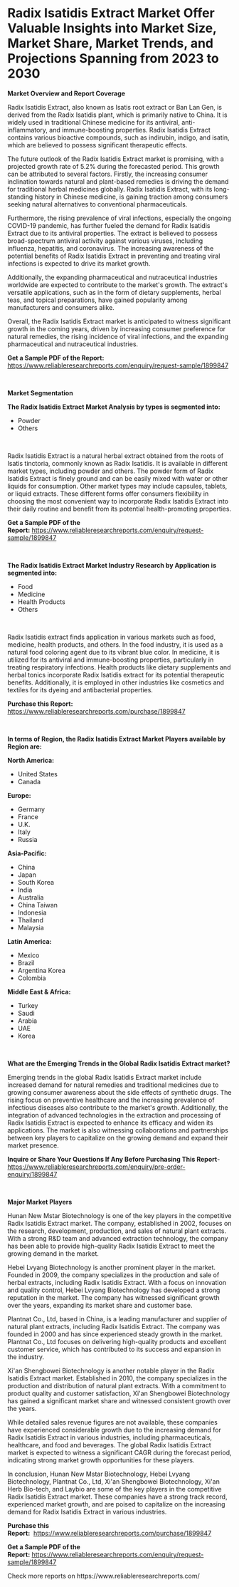 <p><h1>Radix Isatidis Extract Market Offer Valuable Insights into Market Size, Market Share, Market Trends, and Projections Spanning from 2023 to 2030</h1></p><p><strong>Market Overview and Report Coverage</strong></p>
<p><p>Radix Isatidis Extract, also known as Isatis root extract or Ban Lan Gen, is derived from the Radix Isatidis plant, which is primarily native to China. It is widely used in traditional Chinese medicine for its antiviral, anti-inflammatory, and immune-boosting properties. Radix Isatidis Extract contains various bioactive compounds, such as indirubin, indigo, and isatin, which are believed to possess significant therapeutic effects.</p><p>The future outlook of the Radix Isatidis Extract market is promising, with a projected growth rate of 5.2% during the forecasted period. This growth can be attributed to several factors. Firstly, the increasing consumer inclination towards natural and plant-based remedies is driving the demand for traditional herbal medicines globally. Radix Isatidis Extract, with its long-standing history in Chinese medicine, is gaining traction among consumers seeking natural alternatives to conventional pharmaceuticals.</p><p>Furthermore, the rising prevalence of viral infections, especially the ongoing COVID-19 pandemic, has further fueled the demand for Radix Isatidis Extract due to its antiviral properties. The extract is believed to possess broad-spectrum antiviral activity against various viruses, including influenza, hepatitis, and coronavirus. The increasing awareness of the potential benefits of Radix Isatidis Extract in preventing and treating viral infections is expected to drive its market growth.</p><p>Additionally, the expanding pharmaceutical and nutraceutical industries worldwide are expected to contribute to the market's growth. The extract's versatile applications, such as in the form of dietary supplements, herbal teas, and topical preparations, have gained popularity among manufacturers and consumers alike.</p><p>Overall, the Radix Isatidis Extract market is anticipated to witness significant growth in the coming years, driven by increasing consumer preference for natural remedies, the rising incidence of viral infections, and the expanding pharmaceutical and nutraceutical industries.</p></p>
<p><strong>Get a Sample PDF of the Report:</strong> <a href="https://www.reliableresearchreports.com/enquiry/request-sample/1899847">https://www.reliableresearchreports.com/enquiry/request-sample/1899847</a></p>
<p>&nbsp;</p>
<p><strong>Market Segmentation</strong></p>
<p><strong>The Radix Isatidis Extract Market Analysis by types is segmented into:</strong></p>
<p><ul><li>Powder</li><li>Others</li></ul></p>
<p>&nbsp;</p>
<p><p>Radix Isatidis Extract is a natural herbal extract obtained from the roots of Isatis tinctoria, commonly known as Radix Isatidis. It is available in different market types, including powder and others. The powder form of Radix Isatidis Extract is finely ground and can be easily mixed with water or other liquids for consumption. Other market types may include capsules, tablets, or liquid extracts. These different forms offer consumers flexibility in choosing the most convenient way to incorporate Radix Isatidis Extract into their daily routine and benefit from its potential health-promoting properties.</p></p>
<p><strong>Get a Sample PDF of the Report:</strong>&nbsp;<a href="https://www.reliableresearchreports.com/enquiry/request-sample/1899847">https://www.reliableresearchreports.com/enquiry/request-sample/1899847</a></p>
<p>&nbsp;</p>
<p><strong>The Radix Isatidis Extract Market Industry Research by Application is segmented into:</strong></p>
<p><ul><li>Food</li><li>Medicine</li><li>Health Products</li><li>Others</li></ul></p>
<p>&nbsp;</p>
<p><p>Radix Isatidis extract finds application in various markets such as food, medicine, health products, and others. In the food industry, it is used as a natural food coloring agent due to its vibrant blue color. In medicine, it is utilized for its antiviral and immune-boosting properties, particularly in treating respiratory infections. Health products like dietary supplements and herbal tonics incorporate Radix Isatidis extract for its potential therapeutic benefits. Additionally, it is employed in other industries like cosmetics and textiles for its dyeing and antibacterial properties.</p></p>
<p><strong>Purchase this Report:</strong>&nbsp; <a href="https://www.reliableresearchreports.com/purchase/1899847">https://www.reliableresearchreports.com/purchase/1899847</a></p>
<p>&nbsp;</p>
<p><strong>In terms of Region, the Radix Isatidis Extract Market Players available by Region are:</strong></p>
<p>
    <p> <strong> North America: </strong>
        <ul>
            <li>United States</li>
            <li>Canada</li>
        </ul>
        </p> 
    <p> <strong> Europe: </strong>
        <ul>
            <li>Germany</li>
            <li>France</li>
            <li>U.K.</li>
            <li>Italy</li>
            <li>Russia</li>
        </ul>
        </p> 
    <p> <strong> Asia-Pacific: </strong>
        <ul>
            <li>China</li>
            <li>Japan</li>
            <li>South Korea</li>
            <li>India</li>
            <li>Australia</li>
            <li>China Taiwan</li>
            <li>Indonesia</li>
            <li>Thailand</li>
            <li>Malaysia</li>
        </ul>
        </p> 
    <p> <strong> Latin America: </strong>
        <ul>
            <li>Mexico</li>
            <li>Brazil</li>
            <li>Argentina Korea</li>
            <li>Colombia</li>
        </ul>
        </p> 
    <p> <strong> Middle East & Africa: </strong>
        <ul>
            <li>Turkey</li>
            <li>Saudi</li>
            <li>Arabia</li>
            <li>UAE</li>
            <li>Korea</li>
        </ul>
    </p>
    </p>
<p>&nbsp;</p>
<p><strong>What are the Emerging Trends in the Global Radix Isatidis Extract market?</strong></p>
<p><p>Emerging trends in the global Radix Isatidis Extract market include increased demand for natural remedies and traditional medicines due to growing consumer awareness about the side effects of synthetic drugs. The rising focus on preventive healthcare and the increasing prevalence of infectious diseases also contribute to the market's growth. Additionally, the integration of advanced technologies in the extraction and processing of Radix Isatidis Extract is expected to enhance its efficacy and widen its applications. The market is also witnessing collaborations and partnerships between key players to capitalize on the growing demand and expand their market presence.</p></p>
<p><strong>Inquire or Share Your Questions If Any Before Purchasing This Report</strong>- <a href="https://www.reliableresearchreports.com/enquiry/pre-order-enquiry/1899847">https://www.reliableresearchreports.com/enquiry/pre-order-enquiry/1899847</a></p>
<p>&nbsp;</p>
<p><strong>Major Market Players</strong></p>
<p><p>Hunan New Mstar Biotechnology is one of the key players in the competitive Radix Isatidis Extract market. The company, established in 2002, focuses on the research, development, production, and sales of natural plant extracts. With a strong R&D team and advanced extraction technology, the company has been able to provide high-quality Radix Isatidis Extract to meet the growing demand in the market.</p><p>Hebei Lvyang Biotechnology is another prominent player in the market. Founded in 2009, the company specializes in the production and sale of herbal extracts, including Radix Isatidis Extract. With a focus on innovation and quality control, Hebei Lvyang Biotechnology has developed a strong reputation in the market. The company has witnessed significant growth over the years, expanding its market share and customer base.</p><p>Plantnat Co., Ltd, based in China, is a leading manufacturer and supplier of natural plant extracts, including Radix Isatidis Extract. The company was founded in 2000 and has since experienced steady growth in the market. Plantnat Co., Ltd focuses on delivering high-quality products and excellent customer service, which has contributed to its success and expansion in the industry.</p><p>Xi'an Shengbowei Biotechnology is another notable player in the Radix Isatidis Extract market. Established in 2010, the company specializes in the production and distribution of natural plant extracts. With a commitment to product quality and customer satisfaction, Xi'an Shengbowei Biotechnology has gained a significant market share and witnessed consistent growth over the years.</p><p>While detailed sales revenue figures are not available, these companies have experienced considerable growth due to the increasing demand for Radix Isatidis Extract in various industries, including pharmaceuticals, healthcare, and food and beverages. The global Radix Isatidis Extract market is expected to witness a significant CAGR during the forecast period, indicating strong market growth opportunities for these players.</p><p>In conclusion, Hunan New Mstar Biotechnology, Hebei Lvyang Biotechnology, Plantnat Co., Ltd, Xi'an Shengbowei Biotechnology, Xi'an Herb Bio-tech, and Laybio are some of the key players in the competitive Radix Isatidis Extract market. These companies have a strong track record, experienced market growth, and are poised to capitalize on the increasing demand for Radix Isatidis Extract in various industries.</p></p>
<p><strong>Purchase this Report:</strong>&nbsp;&nbsp;<a href="https://www.reliableresearchreports.com/purchase/1899847">https://www.reliableresearchreports.com/purchase/1899847</a></p>
<p></p>
<p><strong>Get a Sample PDF of the Report:</strong>&nbsp;<a href="https://www.reliableresearchreports.com/enquiry/request-sample/1899847">https://www.reliableresearchreports.com/enquiry/request-sample/1899847</a></p>
<p>Check more reports on https://www.reliableresearchreports.com/</p>
